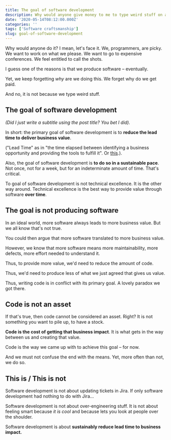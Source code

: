 ```yaml
---
title: The goal of software development
description: Why would anyone give money to me to type weird stuff on a computer?
date: '2020-05-14T08:12:00.000Z'
categories: ''
tags: ['Software craftsmanship']
slug: goal-of-software-development
---
```


Why would anyone do it? I mean, let's face it. We, programmers, are picky. We want to work on what we please. We want to go to expensive conferences. We feel entitled to call the shots.

I guess one of the reasons is that we produce software – eventually.

Yet, we keep forgetting *why* are we doing this. We forget why do we get paid.

And no, it is not because we type weird stuff.

## The goal of software development

*(Did I just write a subtitle using the post title? You bet I did).*

In short: the primary goal of software development is to **reduce the lead time to deliver business value**.

("Lead Time" as in "the time elapsed between identifying a business opportunity and providing the tools to fulfill it". Or [this](https://leanandkanban.wordpress.com/2009/04/18/lead-time-vs-cycle-time/).).

Also, the goal of software development is **to do so in a sustainable pace**. Not once, not for a week, but for an indeterminate amount of time. That's critical.

To goal of software development is not technical excellence. It is the other way around. Technical excellence is the best way to provide value through software **over time**.

## The goal is not producing software

In an ideal world, more software always leads to more business value. But we all know that's not true.

You could then argue that more software translated to more business value.

However, we know that more software means more maintainability, more defects, more effort needed to understand it.

Thus, to provide more value, we'd need to reduce the amount of code.

Thus, we'd need to produce less of what we just agreed that gives us value.

Thus, writing code is in conflict with its primary goal. A lovely paradox we got there.

## Code is not an asset

If that's true, then code cannot be considered an asset. Right? It is not something you want to pile up, to have a stock.

**Code is the cost of getting that business impact**. It is what gets in the way between us and creating that value.

Code is the way we came up with to achieve this goal – for now.

And we must not confuse the end with the means. Yet, more often than not, we do so.

## This is / This is not

Software development is not about updating tickets in Jira. If only software development had nothing to do with Jira…

Software development is not about over-engineering stuff. It is not about feeling smart because *it is cool* and because lets you look at people over the shoulder.

Software development is about **sustainably reduce lead time to business impact.**


